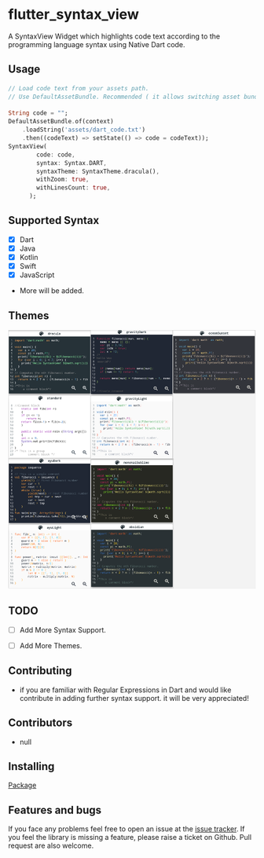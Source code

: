 # flutter_syntax_view
A SyntaxView Widget which highlights code text according to the programming language syntax using Native Dart code.

## Usage

```dart
// Load code text from your assets path.
// Use DefaultAssetBundle. Recommended ( it allows switching asset bundles at runtime ).

String code = "";
DefaultAssetBundle.of(context)
    .loadString('assets/dart_code.txt')
    .then((codeText) => setState(() => code = codeText));
SyntaxView(
        code: code,
        syntax: Syntax.DART,
        syntaxTheme: SyntaxTheme.dracula(),
        withZoom: true,
        withLinesCount: true,
      );
```

## Supported Syntax

- [x] Dart
- [x] Java
- [x] Kotlin
- [x] Swift
- [x] JavaScript
- More will be added.


## Themes
<p align="center">
  <img src="https://raw.githubusercontent.com/BaderEddineOuaich/flutter_syntax_view/master/SyntaxThemes.png" title="ScreenShots">
</p>

## TODO

- [ ] Add More Syntax Support.
- [ ] Add More Themes.


## Contributing

- if you are familiar with Regular Expressions in Dart and would like contribute in adding further syntax support. it will be very appreciated!

## Contributors
- null

## Installing
[Package](https://pub.dartlang.org/packages/flutter_syntax_view)


## Features and bugs

If you face any problems feel free to open an issue at the [issue tracker][tracker]. If you feel the library is missing a feature, please raise a ticket on Github. Pull request are also welcome.

[tracker]: https://github.com/BaderEddineOuaich/flutter_syntax_view/issues

